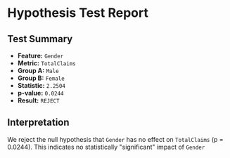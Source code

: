 # Hypothesis Test Report

## Test Summary

- **Feature:** `Gender`
- **Metric:** `TotalClaims`
- **Group A:** `Male`
- **Group B:** `Female`
- **Statistic:** `2.2504`
- **p-value:** `0.0244`
- **Result:** `REJECT`

## Interpretation

We reject the null hypothesis that `Gender` has no effect on `TotalClaims` (p = 0.0244). This indicates no statistically "significant" impact of `Gender`
